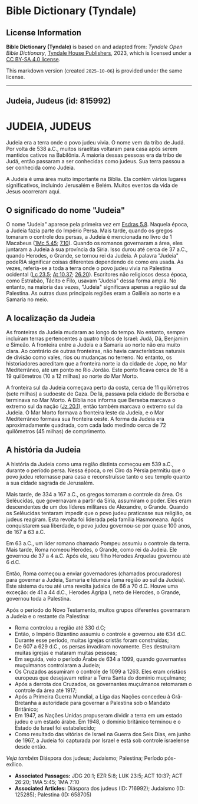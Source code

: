 # Bible Dictionary (Tyndale)

## License Information

**Bible Dictionary (Tyndale)** is based on and adapted from: _Tyndale Open Bible Dictionary_, [Tyndale House Publishers](https://tyndaleopenresources.com/), 2023, which is licensed under a [CC BY-SA 4.0 license](https://creativecommons.org/licenses/by-sa/4.0/legalcode.en).

This markdown version (created `2025-10-06`) is provided under the same license.



--------------------------------

## Judeia, Judeus (id: 815992)

JUDEIA, JUDEUS
==============

Judeia era a terra onde o povo judeu vivia. O nome vem da tribo de Judá. Por volta de 538 a.C., muitos israelitas voltaram para casa após serem mantidos cativos na Babilônia. A maioria dessas pessoas era da tribo de Judá, então passaram a ser conhecidas como judeus. Sua terra passou a ser conhecida como Judeia.

A Judeia é uma área muito importante na Bíblia. Ela contém vários lugares significativos, incluindo Jerusalém e Belém. Muitos eventos da vida de Jesus ocorreram aqui.

O significado do nome "Judeia"
------------------------------

O nome "Judeia" aparece pela primeira vez em [Esdras 5\.8](https://ref.ly/Ezra5:8). Naquela época, a Judeia fazia parte do Império Persa. Mais tarde, quando os gregos tomaram o controle dos persas, a Judeia é mencionada no livro de 1 Macabeus ([1Mc 5\.45](https://ref.ly/1Macc5:45); [7\.10](https://ref.ly/1Macc7:10)). Quando os romanos governaram a área, eles juntaram a Judeia à sua província da Síria. Isso durou até cerca de 37 a.C., quando Herodes, o Grande, se tornou rei da Judeia. A palavra "Judeia" podeRIA significar coisas diferentes dependendo de como era usada. Às vezes, referia\-se a toda a terra onde o povo judeu vivia na Palestina ocidental ([Lc 23\.5](https://ref.ly/Luke23:5); [At 10\.37](https://ref.ly/Acts10:37); [26\.20](https://ref.ly/Acts26:20)). Escritores não religiosos dessa época, como Estrabão, Tácito e Filo, usavam "Judeia" dessa forma ampla. No entanto, na maioria das vezes, "Judeia" significava apenas a região sul da Palestina. As outras duas principais regiões eram a Galileia ao norte e a Samaria no meio.

A localização da Judeia
-----------------------

As fronteiras da Judeia mudaram ao longo do tempo. No entanto, sempre incluíram terras pertencentes a quatro tribos de Israel: Judá, Dã, Benjamim e Simeão. A fronteira entre a Judeia e a Samaria ao norte não era muito clara. Ao contrário de outras fronteiras, não havia características naturais de divisão como vales, rios ou mudanças no terreno. No entanto, os historiadores acreditam que a fronteira norte ia da cidade de Jope, no Mar Mediterrâneo, até um ponto no Rio Jordão. Este ponto ficava cerca de 16 a 19 quilômetros (10 a 12 milhas) ao norte do Mar Morto.

A fronteira sul da Judeia começava perto da costa, cerca de 11 quilômetros (sete milhas) a sudoeste de Gaza. De lá, passava pela cidade de Berseba e terminava no Mar Morto. A Bíblia nos informa que Berseba marcava o extremo sul da nação ([Jz 20\.1](https://ref.ly/Judg20:1)), então também marcava o extremo sul da Judeia. O Mar Morto formava a fronteira leste da Judeia, e o Mar Mediterrâneo formava sua fronteira oeste. A forma da Judeia era aproximadamente quadrada, com cada lado medindo cerca de 72 quilômetros (45 milhas) de comprimento.

A história da Judeia
--------------------

A história da Judeia como uma região distinta começou em 539 a.C., durante o período persa. Nessa época, o rei Ciro da Pérsia permitiu que o povo judeu retornasse para casa e reconstruísse tanto o seu templo quanto a sua cidade sagrada de Jerusalém.

Mais tarde, de 334 a 167 a.C., os gregos tomaram o controle da área. Os Selêucidas, que governavam a partir da Síria, assumiram o poder. Eles eram descendentes de um dos líderes militares de Alexandre, o Grande. Quando os Selêucidas tentaram impedir que o povo judeu praticasse sua religião, os judeus reagiram. Esta revolta foi liderada pela família Hasmoneana. Após conquistarem sua liberdade, o povo judeu governou\-se por quase 100 anos, de 167 a 63 a.C.

Em 63 a.C., um líder romano chamado Pompeu assumiu o controle da terra. Mais tarde, Roma nomeou Herodes, o Grande, como rei da Judeia. Ele governou de 37 a 4 a.C. Após ele, seu filho Herodes Arquelau governou até 6 d.C.

Então, Roma começou a enviar governadores (chamados procuradores) para governar a Judeia, Samaria e Idumeia (uma região ao sul da Judeia). Este sistema durou até uma revolta judaica de 66 a 70 d.C. Houve uma exceção: de 41 a 44 d.C., Herodes Agripa I, neto de Herodes, o Grande, governou toda a Palestina.

Após o período do Novo Testamento, muitos grupos diferentes governaram a Judeia e o restante da Palestina:

* Roma controlou a região até 330 d.C;
* Então, o Império Bizantino assumiu o controle e governou até 634 d.C. Durante esse período, muitas igrejas cristãs foram construídas;
* De 607 a 629 d.C., os persas invadiram novamente. Eles destruíram muitas igrejas e mataram muitas pessoas;
* Em seguida, veio o período Árabe de 634 a 1099, quando governantes muçulmanos controlaram a Judeia;
* Os Cruzados assumiram o controle de 1099 a 1263\. Eles eram cristãos europeus que desejavam retirar a Terra Santa do domínio muçulmano;
* Após a derrota dos Cruzados, os governantes muçulmanos retomaram o controle da área até 1917;
* Após a Primeira Guerra Mundial, a Liga das Nações concedeu à Grã\-Bretanha a autoridade para governar a Palestina sob o Mandato Britânico;
* Em 1947, as Nações Unidas propuseram dividir a terra em um estado judeu e um estado árabe. Em 1948, o domínio britânico terminou e o Estado de Israel foi estabelecido;
* Como resultado das vitórias de Israel na Guerra dos Seis Dias, em junho de 1967, a Judeia foi capturada por Israel e está sob controle israelense desde então.

*Veja também* Diáspora dos judeus; Judaísmo; Palestina; Período pós\-exílico.

* **Associated Passages:** JDG 20:1; EZR 5:8; LUK 23:5; ACT 10:37; ACT 26:20; 1MA 5:45; 1MA 7:10
* **Associated Articles:** Diáspora dos judeus (ID: 716992); Judaísmo (ID: 125285); Palestina (ID: 658705)


